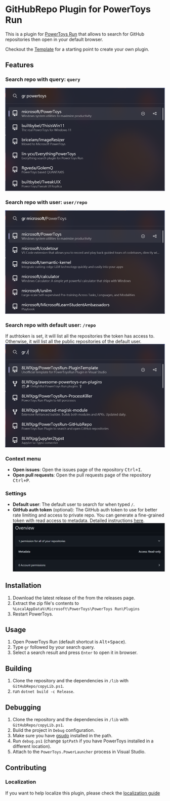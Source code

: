# GitHubRepo Plugin for PowerToys Run

This is a plugin for [PowerToys Run](https://aka.ms/PowerToysOverview_PowerToysRun) that allows to search for GitHub repositories then open in your default browser.

Checkout the [Template](https://github.com/8LWXpg/PowerToysRun-PluginTemplate) for a starting point to create your own plugin.

## Features

### Search repo with query: `query`

![Search repo with query](./assets/repo.png)

### Search repo with user: `user/repo`

![Search repo with user](./assets/user.png)

### Search repo with default user: `/repo`

If authtoken is set, it will list all the repositories the token has access to. Otherwise,
it will list all the public repositories of the default user.
![Search repo with default user](./assets/default_user.png)

### Context menu

- **Open issues**: Open the issues page of the repository <kbd>Ctrl+I</kbd>.
- **Open pull requests**: Open the pull requests page of the repository <kbd>Ctrl+P</kbd>.

### Settings

- **Default user**: The default user to search for when typed `/`.
- **GitHub auth token** (optional): The GitHub auth token to use for better rate limiting and access to private repo.
  You can generate a fine-grained token with read access to metadata. Detailed instructions
  [here](https://docs.github.com/en/authentication/keeping-your-account-and-data-secure/managing-your-personal-access-tokens#creating-a-fine-grained-personal-access-token).
![token](./assets/token.png)

## Installation

1. Download the latest release of the from the releases page.
2. Extract the zip file's contents to `%LocalAppData%\Microsoft\PowerToys\PowerToys Run\Plugins`
3. Restart PowerToys.

## Usage

1. Open PowerToys Run (default shortcut is <kbd>Alt+Space</kbd>).
2. Type `gr` followed by your search query.
3. Select a search result and press `Enter` to open it in browser.

## Building

1. Clone the repository and the dependencies in `/lib` with `GitHubRepo/copyLib.ps1`.
2. run `dotnet build -c Release`.

## Debugging

1. Clone the repository and the dependencies in `/lib` with `GitHubRepo/copyLib.ps1`.
2. Build the project in `Debug` configuration.
3. Make sure you have [gsudo](https://github.com/gerardog/gsudo) installed in the path.
4. Run `debug.ps1` (change `$ptPath` if you have PowerToys installed in a different location).
5. Attach to the `PowerToys.PowerLauncher` process in Visual Studio.

## Contributing

### Localization

If you want to help localize this plugin, please check the [localization guide](./Localizing.md)